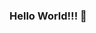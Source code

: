 ### Hello World!!! 👋

<!--
**LamiaSristy/LamiaSristy** is a ✨ _special_ ✨ repository because its `README.md` (this file) appears on your GitHub profile.

 - I am Sheikh Lamia Hemayet Sristy, a software Engineer💻. I have completed my Bachalors in Computer Science and Technology🎓. Currently living in Rotterdam, South Holland,
   Netherlands.Here,you can find my solo projects as well as colleborative projectes.📔😊
   
 -🖥️ Programming Skills:

       HTML 5
       CSS3
       Bootstrap
       Javascript (Basic)
       Ruby (Basic)

- 🔭 I’m currently working on 'Microverse Software Development Course', as a student and a mentor.🌟🌟- 

- 👀 I’m looking for  an opportunity as a Full-Stack Software Developer in Netherlands.🙋

- 📫 How to reach me: 
     ✉️ <a href=“mailto:lamiasristy@gmail.com?subject=Hi Lamia!“>Email</a>
     💼 [LinkedIn](https://www.linkedin.com/in/lamia-hemayet-sristy/)

